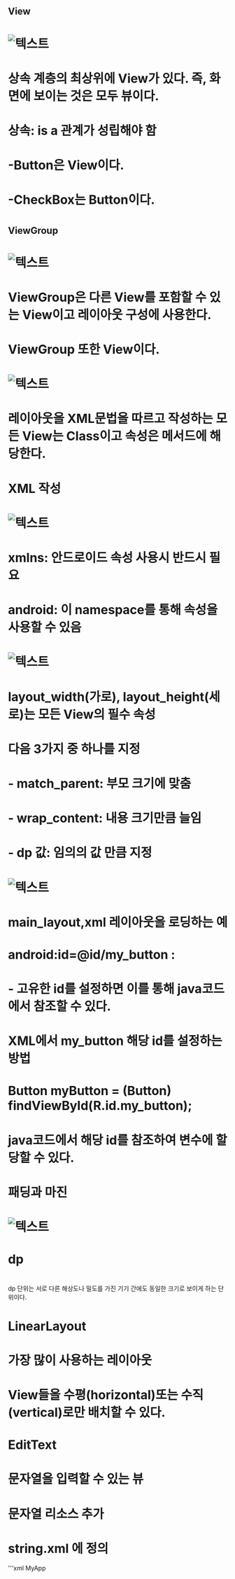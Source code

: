 ##  View
#  
#  ![텍스트](/./img/view.png)
#  
#  상속 계층의 최상위에 View가 있다. 즉, 화면에 보이는 것은 모두 뷰이다.
#  상속: is a 관계가 성립해야 함
#  -Button은 View이다.
#  -CheckBox는 Button이다.
#  
##  ViewGroup
#  ![텍스트](/./img/viewgroup.png)
#  ViewGroup은 다른 View를 포함할 수 있는 View이고 레이아웃 구성에 사용한다.
#  ViewGroup 또한 View이다.
#  
#  
#  ![텍스트](/./img/xml.png)
#  레이아웃을 XML문법을 따르고 작성하는 모든 View는 Class이고 속성은 메서드에 해당한다.
#  
#  
#  XML 작성
#  ![텍스트](/./img/XML1.png)
#  
#  xmlns: 안드로이드 속성 사용시 반드시 필요
#  android: 이 namespace를 통해 속성을 사용할 수 있음
#  
#  
#  ![텍스트](/./img/layout.png)
#  layout_width(가로), layout_height(세로)는 모든 View의 필수 속성
#  다음 3가지 중 하나를 지정
#  - match_parent: 부모 크기에 맞춤
#  - wrap_content: 내용 크기만큼 늘임
#  - dp 값: 임의의 값 만큼 지정
#  
#  
#  ![텍스트](/./img/xmlResourceLoading.png)
#  main_layout,xml 레이아웃을 로딩하는 예
#  
#  
#  android:id=@id/my_button : 
#  - 고유한 id를 설정하면 이를 통해 java코드에서 참조할 수 있다.
#  XML에서 my_button 해당 id를 설정하는 방법
#  Button myButton = (Button) findViewById(R.id.my_button);
#  java코드에서 해당 id를 참조하여 변수에 할당할 수 있다.
#  
#  
#  패딩과 마진
#  ![텍스트](/./img/paddingAndMargine.png)
#
#  dp
#  
dp 단위는 서로 다른 해상도나 밀도를 가진 기기 간에도 동일한 크기로 보이게 하는 단위이다.
#  
#  LinearLayout 
#  가장 많이 사용하는 레이아웃
#  View들을 수평(horizontal)또는 수직(vertical)로만 배치할 수 있다.
#  
#  EditText
#  문자열을 입력할 수 있는 뷰
#  
#  문자열 리소스 추가
# string.xml 에 정의 
'''xml
<resources>
  <string name="app_name">MyApp</string>
</resources>
  






